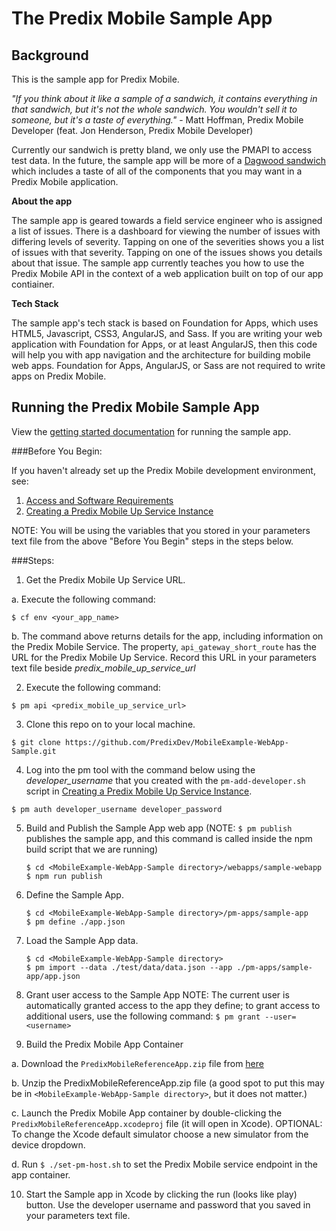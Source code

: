 # The Predix Mobile Sample App

## Background
This is the sample app for Predix Mobile.  

*"If you think about it like a sample of a sandwich, it contains everything in that sandwich, but it's not the whole sandwich.  You wouldn't sell it to someone, but it's a taste of everything."* - Matt Hoffman, Predix Mobile Developer (feat. Jon Henderson, Predix Mobile Developer)

Currently our sandwich is pretty bland, we only use the PMAPI to access test data.  In the future, the sample app will be more of a [Dagwood sandwich](https://en.wikipedia.org/wiki/Dagwood_sandwich) which includes a taste of all of the components that you may want in a Predix Mobile application.

**About the app**

The sample app is geared towards a field service engineer who is assigned a list of issues.  There is a dashboard for viewing the number of issues with differing levels of severity.  Tapping on one of the severities shows you a list of issues with that severity.  Tapping on one of the issues shows you details about that issue.  The sample app currently teaches you how to use the Predix Mobile API in the context of a web application built on top of our app contiainer.  

**Tech Stack**

The sample app's tech stack is based on Foundation for Apps, which uses HTML5, Javascript, CSS3, AngularJS, and Sass.  If you are writing your web application with Foundation for Apps, or at least AngularJS, then this code will help you with app navigation and the architecture for building mobile web apps.  Foundation for Apps, AngularJS, or Sass are not required to write apps on Predix Mobile.

## Running the Predix Mobile Sample App

View the [getting started documentation](https://www.predix.io/docs#lVCblJRH) for running the sample app.

###Before You Begin:

If you haven't already set up the Predix Mobile development environment, see:

1. [Access and Software Requirements](https://www.predix.io/docs/?r=148719#G8fMvuP4)
2. [Creating a Predix Mobile Up Service Instance](https://www.predix.io/docs/?r=148718#wGWeWH2T)

NOTE: You will be using the variables that you stored in your parameters text file from the above "Before You Begin" steps in the steps below.

###Steps:

1. Get the Predix Mobile Up Service URL.

  a. Execute the following command: 
  
  `$ cf env <your_app_name>`
  
  b. The command above returns details for the app, including information on the Predix Mobile Service. The property, `api_gateway_short_route` has the URL for the Predix Mobile Up Service. Record this URL in your parameters text file beside *predix_mobile_up_service_url*

2. Execute the following command:
  
  `$ pm api <predix_mobile_up_service_url>`

3. Clone this repo on to your local machine.

  `$ git clone https://github.com/PredixDev/MobileExample-WebApp-Sample.git`

4. Log into the pm tool with the command below using the *developer_username* that you created with the `pm-add-developer.sh` script in [Creating a Predix Mobile Up Service Instance](https://www.predix.io/docs/?r=148718#wGWeWH2T).
  
  `$ pm auth developer_username developer_password`

5. Build and Publish the Sample App web app (NOTE: `$ pm publish` publishes the sample app, and this command is called inside the npm build script that we are running)
    ```
    $ cd <MobileExample-WebApp-Sample directory>/webapps/sample-webapp
    $ npm run publish
    ```

6. Define the Sample App.
    ```
    $ cd <MobileExample-WebApp-Sample directory>/pm-apps/sample-app
    $ pm define ./app.json
    ```
7. Load the Sample App data.
    ```
    $ cd <MobileExample-WebApp-Sample directory>
    $ pm import --data ./test/data/data.json --app ./pm-apps/sample-app/app.json
    ```

8. Grant user access to the Sample App
  NOTE: The current user is automatically granted access to the app they define; to grant access to additional users, use the following command:
  `$ pm grant --user=<username>`


9. Build the Predix Mobile App Container

  a. Download the `PredixMobileReferenceApp.zip` file from [here](https://github.com/predixdev/PredixMobileReferenceApp/releases/latest)
  
  b. Unzip the PredixMobileReferenceApp.zip file (a good spot to put this may be in `<MobileExample-WebApp-Sample directory>`, but it does not matter.)
  
  c. Launch the Predix Mobile App container by double-clicking the `PredixMobileReferenceApp.xcodeproj` file (it will open in Xcode).
    OPTIONAL: To change the Xcode default simulator choose a new simulator from the device dropdown.
  
  d. Run `$ ./set-pm-host.sh` to set the Predix Mobile service endpoint in the app container.
  
10. Start the Sample app in Xcode by clicking the run (looks like play) button.  Use the developer username and password that you saved in your parameters text file.
    





